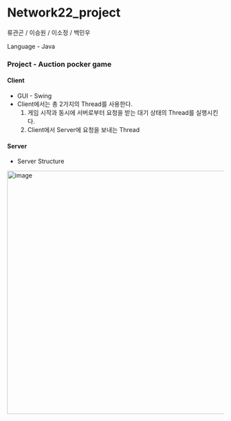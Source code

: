 # Network22_project

류관곤 / 이승원 / 이소정 / 백민우

Language - Java


### Project - Auction pocker game
#### Client

- GUI - Swing
- Client에서는 총 2가지의 Thread를 사용한다.
  1. 게임 시작과 동시에 서버로부터 요청을 받는 대기 상태의 Thread를 실행시킨다.
  2. Client에서 Server에 요청을 보내는 Thread


#### Server

- Server Structure
<img width="566" alt="image" src="https://user-images.githubusercontent.com/97783148/208109718-a0f5dae7-f664-410c-ab9b-5e732e446a14.png">

